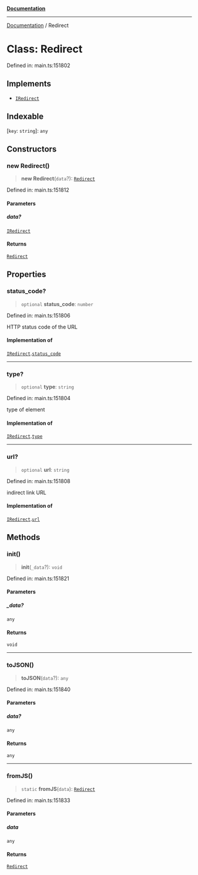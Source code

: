 [**Documentation**](../README.md)

***

[Documentation](../README.md) / Redirect

# Class: Redirect

Defined in: main.ts:151802

## Implements

- [`IRedirect`](../interfaces/IRedirect.md)

## Indexable

\[`key`: `string`\]: `any`

## Constructors

### new Redirect()

> **new Redirect**(`data`?): [`Redirect`](Redirect.md)

Defined in: main.ts:151812

#### Parameters

##### data?

[`IRedirect`](../interfaces/IRedirect.md)

#### Returns

[`Redirect`](Redirect.md)

## Properties

### status\_code?

> `optional` **status\_code**: `number`

Defined in: main.ts:151806

HTTP status code of the URL

#### Implementation of

[`IRedirect`](../interfaces/IRedirect.md).[`status_code`](../interfaces/IRedirect.md#status_code)

***

### type?

> `optional` **type**: `string`

Defined in: main.ts:151804

type of element

#### Implementation of

[`IRedirect`](../interfaces/IRedirect.md).[`type`](../interfaces/IRedirect.md#type)

***

### url?

> `optional` **url**: `string`

Defined in: main.ts:151808

indirect link URL

#### Implementation of

[`IRedirect`](../interfaces/IRedirect.md).[`url`](../interfaces/IRedirect.md#url)

## Methods

### init()

> **init**(`_data`?): `void`

Defined in: main.ts:151821

#### Parameters

##### \_data?

`any`

#### Returns

`void`

***

### toJSON()

> **toJSON**(`data`?): `any`

Defined in: main.ts:151840

#### Parameters

##### data?

`any`

#### Returns

`any`

***

### fromJS()

> `static` **fromJS**(`data`): [`Redirect`](Redirect.md)

Defined in: main.ts:151833

#### Parameters

##### data

`any`

#### Returns

[`Redirect`](Redirect.md)
